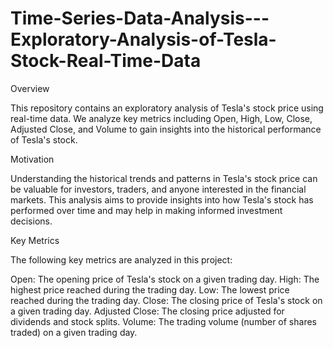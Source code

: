 # Time-Series-Data-Analysis---Exploratory-Analysis-of-Tesla-Stock-Real-Time-Data

Overview

This repository contains an exploratory analysis of Tesla's stock price using real-time data. We analyze key metrics including Open, High, Low, Close, Adjusted Close, and Volume to gain insights into the historical performance of Tesla's stock.

Motivation

Understanding the historical trends and patterns in Tesla's stock price can be valuable for investors, traders, and anyone interested in the financial markets. This analysis aims to provide insights into how Tesla's stock has performed over time and may help in making informed investment decisions.


Key Metrics

The following key metrics are analyzed in this project:

Open: The opening price of Tesla's stock on a given trading day.
High: The highest price reached during the trading day.
Low: The lowest price reached during the trading day.
Close: The closing price of Tesla's stock on a given trading day.
Adjusted Close: The closing price adjusted for dividends and stock splits.
Volume: The trading volume (number of shares traded) on a given trading day.


